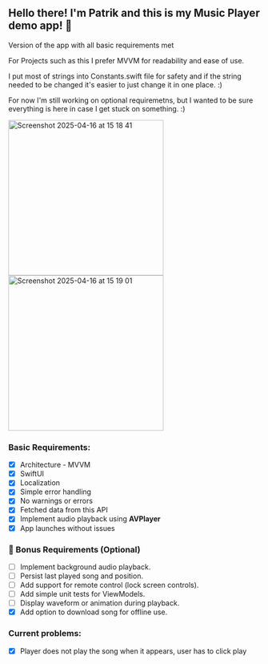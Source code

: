 <h2>Hello there! I'm Patrik and this is my Music Player demo app! 🚀</h2>
Version of the app with all basic requirements met

For Projects such as this I prefer MVVM for readability and ease of use. 

I put most of strings into Constants.swift file for safety and if the string needed to be changed it's easier to just change it in one place. :)

For now I'm still working on optional requiremetns, but I wanted to be sure everything is here in case I get stuck on something. :)

<p>
<img width="310" alt="Screenshot 2025-04-16 at 15 18 41" src="https://github.com/user-attachments/assets/de4ea4d7-c403-4864-96bf-3670e1157f93" />
<img width="310" alt="Screenshot 2025-04-16 at 15 19 01" src="https://github.com/user-attachments/assets/93acd770-acb7-4982-9a82-25fc639a2fb9" />
</p>

<h3>Basic Requirements:</h3>

- [x] Architecture - MVVM
- [x] SwiftUI
- [x] Localization
- [x] Simple error handling
- [x] No warnings or errors
- [x] Fetched data from this API
- [x] Implement audio playback using **AVPlayer**
- [x] App launches without issues

<h3>🧪 Bonus Requirements (Optional)</h3>

- [ ] Implement background audio playback.
- [ ] Persist last played song and position.
- [ ] Add support for remote control (lock screen controls).
- [ ] Add simple unit tests for ViewModels.
- [ ] Display waveform or animation during playback.
- [x] Add option to download song for offline use.

<h3>Current problems:</h3>

- [x] Player does not play the song when it appears, user has to click play

